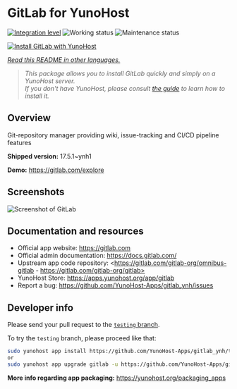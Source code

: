 <!--
N.B.: This README was automatically generated by <https://github.com/YunoHost/apps/tree/master/tools/readme_generator>
It shall NOT be edited by hand.
-->

# GitLab for YunoHost

[![Integration level](https://dash.yunohost.org/integration/gitlab.svg)](https://ci-apps.yunohost.org/ci/apps/gitlab/) ![Working status](https://ci-apps.yunohost.org/ci/badges/gitlab.status.svg) ![Maintenance status](https://ci-apps.yunohost.org/ci/badges/gitlab.maintain.svg)

[![Install GitLab with YunoHost](https://install-app.yunohost.org/install-with-yunohost.svg)](https://install-app.yunohost.org/?app=gitlab)

*[Read this README in other languages.](./ALL_README.md)*

> *This package allows you to install GitLab quickly and simply on a YunoHost server.*  
> *If you don't have YunoHost, please consult [the guide](https://yunohost.org/install) to learn how to install it.*

## Overview

Git-repository manager providing wiki, issue-tracking and CI/CD pipeline features

**Shipped version:** 17.5.1~ynh1

**Demo:** <https://gitlab.com/explore>

## Screenshots

![Screenshot of GitLab](./doc/screenshots/GitLab_running_11.0_(2018-07).png)

## Documentation and resources

- Official app website: <https://gitlab.com>
- Official admin documentation: <https://docs.gitlab.com/>
- Upstream app code repository: <https://gitlab.com/gitlab-org/omnibus-gitlab - https://gitlab.com/gitlab-org/gitlab>
- YunoHost Store: <https://apps.yunohost.org/app/gitlab>
- Report a bug: <https://github.com/YunoHost-Apps/gitlab_ynh/issues>

## Developer info

Please send your pull request to the [`testing` branch](https://github.com/YunoHost-Apps/gitlab_ynh/tree/testing).

To try the `testing` branch, please proceed like that:

```bash
sudo yunohost app install https://github.com/YunoHost-Apps/gitlab_ynh/tree/testing --debug
or
sudo yunohost app upgrade gitlab -u https://github.com/YunoHost-Apps/gitlab_ynh/tree/testing --debug
```

**More info regarding app packaging:** <https://yunohost.org/packaging_apps>
